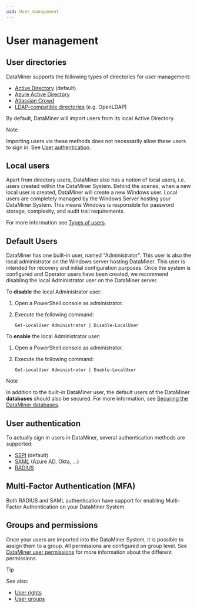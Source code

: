 ```yaml
---
uid: User_management
---
```


# User management

## User directories

DataMiner supports the following types of directories for user management:

- [Active Directory](xref:Adding_a_user#to-add-an-existing-domain-user) (default)
- [Azure Active Directory](xref:Setting_up_Azure_Active_Directory_Domain_Services)
- [Atlassian Crowd](xref:Configuring_Atlassian_Crowd_settings)
- [LDAP-compatible directories](xref:Configuring_LDAP_settings) (e.g. OpenLDAP)

By default, DataMiner will import users from its local Active Directory.

> [!NOTE]
> Importing users via these methods does not necessarily allow these users to sign in. See [User authentication](#user-authentication).

## Local users

Apart from directory users, DataMiner also has a notion of local users, i.e. users created within the DataMiner System. Behind the scenes, when a new local user is created, DataMiner will create a new Windows user. Local users are completely managed by the Windows Server hosting your DataMiner System. This means Windows is responsible for password storage, complexity, and audit trail requirements.

For more information see [Types of users](xref:Types_of_users).

## Default Users

DataMiner has one built-in user, named "Administrator". This user is also the local administrator on the Windows server hosting DataMiner. This user is intended for recovery and initial configuration purposes. Once the system is configured and Operator users have been created, we recommend disabling the local Administrator user on the DataMiner server.

To **disable** the local Administrator user:

1. Open a PowerShell console as administrator.

1. Execute the following command:

   `Get-LocalUser Administrator | Disable-LocalUser`

To **enable** the local Administrator user:

1. Open a PowerShell console as administrator.

1. Execute the following command:

   `Get-LocalUser Administrator | Enable-LocalUser`

> [!NOTE]
> In addition to the built-in DataMiner user, the default users of the DataMiner **databases** should also be secured. For more information, see [Securing the DataMiner databases](xref:Database_security).

## User authentication

To actually sign in users in DataMiner, several authentication methods are supported:

- [SSPI](https://docs.microsoft.com/en-us/previous-versions/windows/it-pro/windows-server-2008-r2-and-2008/dn169026(v=ws.10)) (default)
- [SAML](xref:Configuring_external_authentication_via_an_identity_provider_using_SAML) (Azure AD, Okta, ...)
- [RADIUS](xref:Configuring_RADIUS_settings)

## Multi-Factor Authentication (MFA)

Both RADIUS and SAML authentication have support for enabling Multi-Factor Authentication on your DataMiner System.

## Groups and permissions

Once your users are imported into the DataMiner System, it is possible to assign them to a group. All permissions are configured on group level. See [DataMiner user permissions](xref:DataMiner_user_permissions) for more information about the different permissions.

> [!TIP]
> See also:
> - [User rights](xref:User_rights)
> - [User groups](xref:User_groups)
